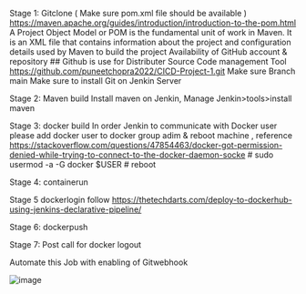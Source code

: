 Stage 1: Gitclone ( Make sure pom.xml file should be available ) https://maven.apache.org/guides/introduction/introduction-to-the-pom.html 
         A Project Object Model or POM is the fundamental unit of work in Maven. It is an XML file that contains information about the project and configuration details used by Maven to build the project
		 Availability of GitHub account & repository  ## Github is use for Distributer Source Code management Tool
         https://github.com/puneetchopra2022/CICD-Project-1.git 
         Make sure Branch main 
		 Make sure to install Git on Jenkin Server 

Stage 2: Maven build 
         Install maven on Jenkin, Manage Jenkin>tools>install maven 
		 
Stage 3: docker build 
         In order Jenkin to communicate with Docker user please add docker user to docker group adim & reboot machine , reference https://stackoverflow.com/questions/47854463/docker-got-permission-denied-while-trying-to-connect-to-the-docker-daemon-socke
          # sudo usermod -a -G docker $USER
          # reboot 

Stage 4: containerun 

Stage 5 dockerlogin follow https://thetechdarts.com/deploy-to-dockerhub-using-jenkins-declarative-pipeline/

Stage 6: dockerpush 

Stage 7: Post call for docker logout

Automate this Job with enabling of Gitwebhook 


![image](https://github.com/puneetchopra2022/CICD-Project-1/assets/96010416/a45b264a-0238-4617-aaa3-c7df7c2e3b0b)
